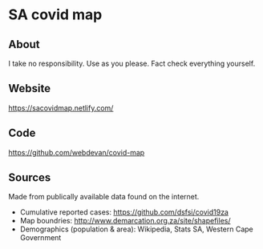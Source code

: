# SA covid map

## About

I take no responsibility. Use as you please. Fact check everything yourself.

## Website

https://sacovidmap.netlify.com/

## Code

https://github.com/webdevan/covid-map

## Sources

Made from publically available data found on the internet.

- Cumulative reported cases: https://github.com/dsfsi/covid19za
- Map boundries: http://www.demarcation.org.za/site/shapefiles/
- Demographics (population & area): Wikipedia, Stats SA, Western Cape Government
